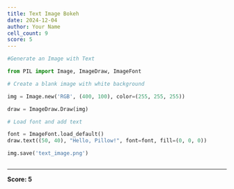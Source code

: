 ```yaml
---
title: Text Image Bokeh
date: 2024-12-04
author: Your Name
cell_count: 9
score: 5
---
```


```python
#Generate an Image with Text
```


```python
from PIL import Image, ImageDraw, ImageFont
```


```python
# Create a blank image with white background
```


```python
img = Image.new('RGB', (400, 100), color=(255, 255, 255))
```


```python
draw = ImageDraw.Draw(img)
```


```python
# Load font and add text
```


```python
font = ImageFont.load_default()
draw.text((50, 40), "Hello, Pillow!", font=font, fill=(0, 0, 0))
```


```python
img.save('text_image.png')
```


```python

```


---
**Score: 5**
